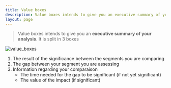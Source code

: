 ```yaml
---
title: Value boxes
description: Value boxes intends to give you an executive summary of your analysis. It is split in 3 boxes.
layout: page
---
```


> Value boxes intends to give you an **executive summary of your analysis**. It is split in 3 boxes

![value_boxes]({{site.url}}{{site.baseurl}}/core_app/impact/web_application/dashboard/images/valueboxes.png)

1. The result of the significance between the segments you are comparing
2. The gap between your segment you are assessing
3. Information regarding your comparaison
    * The time needed for the gap to be significant (if not yet significant)
    * The value of the impact (if significant)
